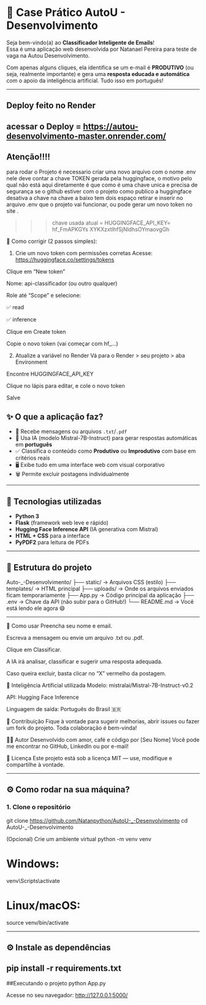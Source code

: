 # 💼 Case Prático AutoU - Desenvolvimento

Seja bem-vindo(a) ao **Classificador Inteligente de Emails**!  
Essa é uma aplicação web desenvolvida por Natanael Pereira para teste de vaga na Autou Desenvolvimento.

Com apenas alguns cliques, ela identifica se um e-mail é **PRODUTIVO** (ou seja, realmente importante) e gera uma
**resposta educada e automática** com o apoio da inteligência artificial. Tudo isso em português!

---
 ## Deploy feito no Render
 ## acessar o Deploy = https://autou-desenvolvimento-master.onrender.com/

 ## Atenção!!!!
  para rodar o Projeto é necessario criar uma novo arquivo com o nome .env nele deve contar a chave TOKEN gerada pela huggingface, o motivo pelo qual não está aqui diretamente é que como é uma chave unica e precisa de segurança se o github estiver com o projeto como publico a huggingface desativa a chave na chave a baixo tem dois espaço retirar e inserir no arquivo .env que o projeto vai funcionar, ou pode gerar um novo token no site .
>>>chave usada atual = HUGGINGFACE_API_KEY= hf_FmAPKGYs XYKXzxtlhfSjNldhsOYmaovgGh

 🔐 Como corrigir (2 passos simples):
1. Crie um novo token com permissões corretas
Acesse: https://huggingface.co/settings/tokens

Clique em “New token”

Nome: api-classificador (ou outro qualquer)

Role até “Scope” e selecione:

✅ read

✅ inference

Clique em Create token

Copie o novo token (vai começar com hf_...)

2. Atualize a variável no Render
Vá para o Render > seu projeto > aba Environment

Encontre HUGGINGFACE_API_KEY

Clique no lápis para editar, e cole o novo token

Salve

 

## ✨ O que a aplicação faz?

- 📂 Recebe mensagens ou arquivos `.txt`/`.pdf`
- 🧠 Usa IA (modelo Mistral-7B-Instruct) para gerar respostas automáticas em **português**
- ✅ Classifica o conteúdo como **Produtivo** ou **Improdutivo** com base em critérios reais
- 🖥️ Exibe tudo em uma interface web com visual corporativo
- 🗑️ Permite excluir postagens individualmente

---

## 🧰 Tecnologias utilizadas

- **Python 3**  
- **Flask** (framework web leve e rápido)  
- **Hugging Face Inference API** (IA generativa com Mistral)  
- **HTML + CSS** para a interface  
- **PyPDF2** para leitura de PDFs

---

## 📁 Estrutura do projeto

Auto-_-Desenvolvimento/
├── static/ → Arquivos CSS (estilo)
├── templates/ → HTML principal
├── uploads/ → Onde os arquivos enviados ficam temporariamente
├── App.py → Código principal da aplicação
├── .env → Chave da API (não subir para o GitHub!)
└── README.md → Você está lendo ele agora 😄

---

📝 Como usar
Preencha seu nome e email.

Escreva a mensagem ou envie um arquivo .txt ou .pdf.

Clique em Classificar.

A IA irá analisar, classificar e sugerir uma resposta adequada.

Caso queira excluir, basta clicar no “X” vermelho da postagem.

🧠 Inteligência Artificial utilizada
Modelo: mistralai/Mistral-7B-Instruct-v0.2

API: Hugging Face Inference

Linguagem de saída: Português do Brasil 🇧🇷

🤝 Contribuição
Fique à vontade para sugerir melhorias, abrir issues ou fazer um fork do projeto. Toda colaboração é bem-vinda!

🧑‍💻 Autor
Desenvolvido com amor, café e código por [Seu Nome]
Você pode me encontrar no GitHub, LinkedIn ou por e-mail!

📄 Licença
Este projeto está sob a licença MIT — use, modifique e compartilhe à vontade.

---

## ⚙️ Como rodar na sua máquina?

### 1. Clone o repositório


git clone https://github.com/Natanpython/AutoU-_-Desenvolvimento
cd AutoU-_-Desenvolvimento

(Opcional) Crie um ambiente virtual
python -m venv venv
# Windows:
venv\Scripts\activate
# Linux/macOS:
source venv/bin/activate

---

## ⚙️  Instale as dependências

## pip install -r requirements.txt

##Executando o projeto
python App.py

Acesse no seu navegador:
http://127.0.0.1:5000/



